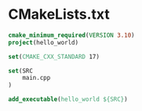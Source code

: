 # CMakeLists.txt


```cmake
cmake_minimum_required(VERSION 3.10)
project(hello_world)

set(CMAKE_CXX_STANDARD 17)

set(SRC
    main.cpp
)

add_executable(hello_world ${SRC})
```

